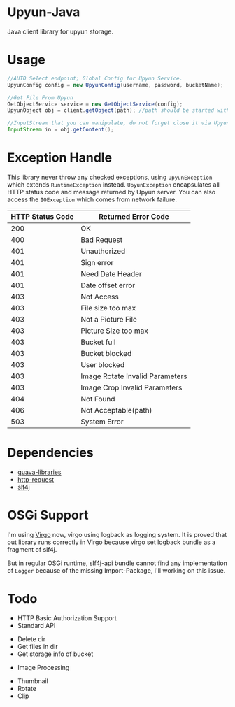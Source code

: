 Upyun-Java
==========

Java client library for upyun storage.

Usage
==========

```java
//AUTO Select endpoint; Global Config for Upyun Service.
UpyunConfig config = new UpyunConfig(username, password, bucketName);

//Get File From Upyun
GetObjectService service = new GetObjectService(config);
UpyunObject obj = client.getObject(path); //path should be started with slash

//InputStream that you can manipulate, do not forget close it via UpyunObject.close().
InputStream in = obj.getContent();
```

Exception Handle
==========
This library never throw any checked exceptions, using `UpyunException` which extends `RuntimeException` instead.
 `UpyunException` encapsulates all HTTP status code and message returned by Upyun server. You can also access the `IOException`
 which comes from network failure.

HTTP Status Code | Returned Error Code
---------------- | -------------------
200 | OK
400 | Bad Request
401 | Unauthorized
401 | Sign error
401 | Need Date Header
401 | Date offset error
403 | Not Access
403 | File size too max
403 | Not a Picture File
403 | Picture Size too max
403 | Bucket full
403 | Bucket blocked
403 | User blocked
403 | Image Rotate Invalid Parameters
403 | Image Crop Invalid Parameters
404 | Not Found
406 | Not Acceptable(path)
503 | System Error

Dependencies
==========

* [guava-libraries](https://code.google.com/p/guava-libraries/)
* [http-request](http://kevinsawicki.github.io/http-request/)
* [slf4j](http://www.slf4j.org/)

OSGi Support
==========
I'm using [Virgo](http://eclipse.org) now, virgo using logback as logging system. It is proved that out library
runs correctly in Virgo because virgo set logback bundle as a fragment of slf4j.

But in regular OSGi runtime, slf4j-api bundle cannot find any implementation of `Logger` because of the missing
Import-Package, I'll working on this issue.

Todo
==========

* HTTP Basic Authorization Support
* Standard API
 - Delete dir
 - Get files in dir
 - Get storage info of bucket
* Image Processing
 - Thumbnail
 - Rotate
 - Clip
